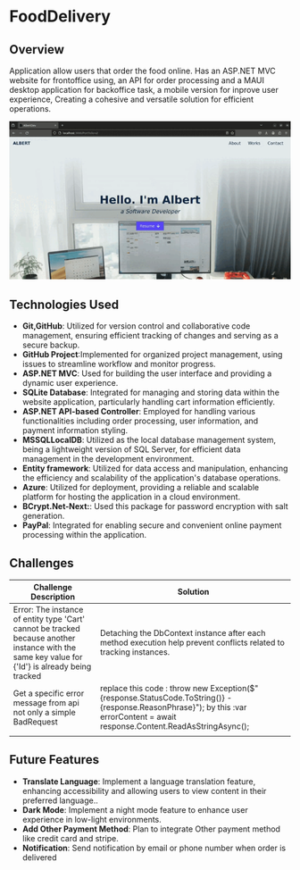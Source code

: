 
# FoodDelivery

## Overview
Application allow users that order the food online.
Has an ASP.NET MVC website for frontoffice using, an API for order processing and a MAUI desktop application for backoffice task, a mobile version for inprove user experience,
Creating a cohesive and versatile solution for efficient operations.

![Screen cast gif](https://github.com/Albert4940/Portfolio-v2/blob/main/public/images/screenGif.gif)

## Technologies Used

- **Git,GitHub**: Utilized for version control and collaborative code management, ensuring efficient tracking of changes and serving as a secure backup.
- **GitHub Project**:Implemented for organized project management, using issues to streamline workflow and monitor progress.
- **ASP.NET MVC**: Used for building the user interface and providing a dynamic user experience.
- **SQLite Database**:  Integrated for managing and storing data within the website application, particularly handling cart information efficiently.
- **ASP.NET API-based Controller**: Employed for handling various functionalities including order processing, user information, and payment information styling.
- **MSSQLLocalDB**: Utilized as the local database management system, being a lightweight version of SQL Server, for efficient data management in the development environment.
- **Entity framework**:  Utilized for data access and manipulation, enhancing the efficiency and scalability of the application's database operations.
- **Azure**: Utilized for deployment, providing a reliable and scalable platform for hosting the application in a cloud environment.
- **BCrypt.Net-Next:**: Used this package for password encryption with salt generation.
- **PayPal**: Integrated for enabling secure and convenient online payment processing within the application.

## Challenges

| Challenge Description                         | Solution                                                                                         |
|-----------------------------------------------|--------------------------------------------------------------------------------------------------|
| Error: The instance of entity type 'Cart' cannot be tracked because another instance with the same key value for {'Id'} is already being tracked| Detaching the DbContext instance after each method execution help prevent conflicts related to tracking instances. |
|Get a specific error message from api not only a simple BadRequest|replace this code : throw new Exception($"{response.StatusCode.ToString()} - {response.ReasonPhrase}"); by this :var errorContent = await response.Content.ReadAsStringAsync();
                |

## Future Features

- **Translate Language**: Implement a language translation feature, enhancing accessibility and allowing users to view content in their preferred language..
- **Dark Mode**: Implement a night mode feature to enhance user experience in low-light environments.
- **Add Other Payment Method**: Plan to integrate Other payment method like credit card and stripe.
- **Notification**: Send notification by email or phone number when order is delivered
